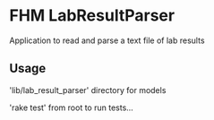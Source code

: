 # FHM LabResultParser

Application to read and parse a text file of lab results

## Usage

'lib/lab_result_parser' directory for models

'rake test' from root to run tests... 


